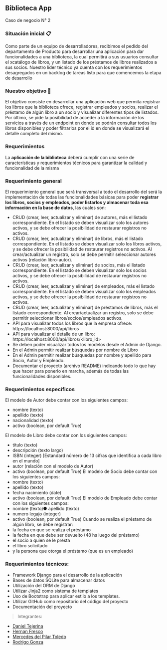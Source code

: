 ## Biblioteca App
Caso de negocio N° 2

### Situación inicial 📋
Como parte de un equipo de desarrolladores, recibimos el pedido del departamento de Producto para desarrollar una aplicación para dar
funcionalidades a una biblioteca, la cual permitirá a sus usuarios  consultar el xcatálogo de libros, y un listado de los préstamos de libros realizados a sus socios. Nuestro líder técnico ya cuenta con los requerimientos desagregados en
un backlog de tareas listo para que comencemos la etapa de desarrollo

### Nuestro objetivo 🎯
El objetivo consiste en desarrollar una aplicación web que permita registrar los libros que la biblioteca ofrece, registrar empleados y socios, realizar el préstamo de algún libro a un socio y visualizar diferentes tipos de listados. Por último, se pide la posibilidad de acceder a la información de los servicios a través de un endpoint en donde se podrán consultar todos los libros disponibles y poder filtrarlos por el id en donde se visualizará el detalle completo del mismo.

### Requerimientos 
La **aplicación de la biblioteca** deberá cumplir con una serie de características y requerimientos técnicos para garantizar la calidad y funcionalidad de la misma

### Requerimiento general

El requerimiento general que será transversal a todo el desarrollo del será la implementación de todas las funcionalidades básicas para poder **registrar los libros, socios y empleados, poder listarlos y almacenar toda esa información
en la base de datos**, las cuales son:

- CRUD (crear, leer, actualizar y eliminar) de autores, más el listado
correspondiente. En el listado se deben visualizar solo los autores activos, y
se debe ofrecer la posibilidad de restaurar registros no activos.
- CRUD (crear, leer, actualizar y eliminar) de libros, más el listado
correspondiente. En el listado se deben visualizar solo los libros activos, y
se debe ofrecer la posibilidad de restaurar registros no activos. Al
crear/actualizar un registro, solo se debe permitir seleccionar autores
activos (relación libro-autor).
- CRUD (crear, leer, actualizar y eliminar) de socios, más el listado
correspondiente. En el listado se deben visualizar solo los socios activos, y
se debe ofrecer la posibilidad de restaurar registros no activos.
- CRUD (crear, leer, actualizar y eliminar) de empleados, más el listado
correspondiente. En el listado se deben visualizar solo los empleados
activos, y se debe ofrecer la posibilidad de restaurar registros no activos.
- CRUD (crear, leer, actualizar y eliminar) de préstamos de libros, más el
listado correspondiente. Al crear/actualizar un registro, solo se debe
permitir seleccionar libros/socios/empleados activos.
- API para visualizar todos los libros que la empresa ofrece:
https://localhost:8000/api/libros
- API para visualizar el detalle de un libro:
https://localhost:8000/api/libros/<libro_id>
- Se deben poder visualizar todos los modelos desde el Admin de Django.
- En el Admin permitir realizar búsquedas por nombre de Libro
- En el Admin permitir realizar búsquedas por nombre y apellido para Socio,
Autor y Empleado.
- Documentar el proyecto (archivo README) indicando todo lo que hay que
hacer para ponerlo en marcha, además de todas las funcionalidades
disponibles.


### Requerimientos específicos
El modelo de Autor debe contar con los siguientes campos:
- nombre (texto)
- apellido (texto)
- nacionalidad (texto)
- activo (boolean, por default True)

El modelo de Libro debe contar con los siguientes campos:
- título (texto)
- descripción (texto largo)
- ISBN (integer) [Estandard número de 13 cifras que identifica a cada libro en el mundo]
- autor (relación con el modelo de Autor)
- activo (boolean, por default True)
El modelo de Socio debe contar con los siguientes campos:
- nombre (texto)
- apellido (texto)
- fecha nacimiento (date)
- activo (boolean, por default True)
El modelo de Empleado debe contar con los siguientes campos:
- nombre (texto)● apellido (texto)
- numero legajo (integer)
- activo (boolean, por default True)
Cuando se realiza el préstamo de algún libro, se debe registrar:
- la fecha en que se realiza el préstamo
- la fecha en que debe ser devuelto (48 hs luego del préstamo)
- el socio a quien se le presta
- el libro solicitado
- y la persona que otorga el préstamo (que es un empleado)



### Requerimientos técnicos:
- Framework Django para el desarrollo de la aplicación
- Bases de datos SQLite para almacenar datos
- Utilización del ORM de Django
- Utilizar Jinja2 como sistema de templates
- Uso de Bootstrap para aplicar estilo a los templates.
- Utilizar GitHub como repositorio del código del proyecto
- Documentación del proyecto

> Integrantes:
- [Daniel Tejerina](https://github.com/Mettralla)
- [Hernan Fresco](https://github.com/frescoh)
- [Mercedes del Pilar Toledo](https://github.com/PilarToledoMT)
- [Rodrigo Gonza](https://github.com/rodrigonza92)